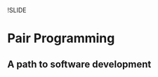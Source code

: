 !SLIDE
# Pair Programming #
## A path to software development ##

<!-- !SLIDE bullets incremental -->
<!-- # Agenda # -->

<!-- * About me -->
<!-- * Programming -->
<!-- * Pair programming -->
<!-- * Working setups -->
<!-- * Do's and Dont's -->
<!-- * Pros and cons -->


